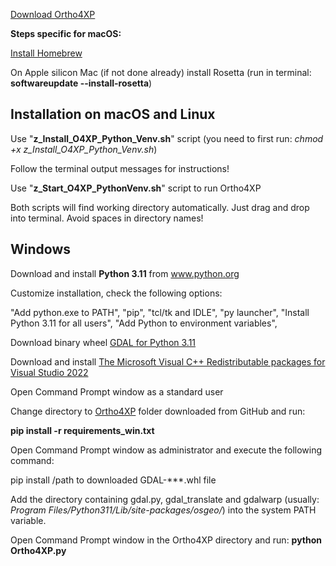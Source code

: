 [Download Ortho4XP](https://github.com/w8sl/Ortho4XP/archive/refs/heads/Progressive_140.zip)

**Steps specific for macOS:**

[Install Homebrew](https://brew.sh)

On Apple silicon Mac (if not done already) install Rosetta (run in terminal: **softwareupdate --install-rosetta**)

Installation on macOS and Linux
--------------------------------

Use "**z_Install_O4XP_Python_Venv.sh**" script (you need to first run: *chmod +x z_Install_O4XP_Python_Venv.sh*)

Follow the terminal output messages for instructions!

Use "**z_Start_O4XP_PythonVenv.sh**" script to run Ortho4XP

Both scripts will find working directory automatically. Just drag and drop into terminal. Avoid spaces in directory names!

Windows
-------

Download and install **Python 3.11** from www.python.org

Customize installation, check the following options:

"Add python.exe to PATH",
"pip",
"tcl/tk and IDLE",
"py launcher",
"Install Python 3.11 for all users",
"Add Python to environment variables",

Download binary wheel [GDAL for Python 3.11](https://github.com/cgohlke/geospatial-wheels/releases/download/v2024.2.18/GDAL-3.8.4-cp311-cp311-win_amd64.whl)

Download and install [The Microsoft Visual C++ Redistributable packages for Visual Studio 2022](https://aka.ms/vs/17/release/vc_redist.x64.exe)

Open Command Prompt window as a standard user

Change directory to [Ortho4XP](https://github.com/w8sl/Ortho4XP/archive/refs/heads/Progressive_140.zip) folder downloaded from GitHub and run:

**pip install -r requirements_win.txt**

Open Command Prompt window as administrator and execute the following command:

pip install /path to downloaded GDAL-***.whl file

Add the directory containing gdal.py, gdal_translate and gdalwarp (usually: *Program Files/Python311/Lib/site-packages/osgeo/*)
into the system PATH variable.

Open Command Prompt window in the Ortho4XP directory and run: **python Ortho4XP.py**

